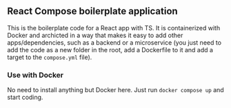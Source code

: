 ## React Compose boilerplate application

This is the boilerplate code for a React app with TS.
It is containerized with Docker and archicted in a way that makes it easy to add other apps/dependencies, such as a backend or a microservice (you just need to add the code as a new folder in the root, add a Dockerfile to it and add a target to the `compose.yml` file).

### Use with Docker

No need to install anything but Docker here.
Just run `docker compose up` and start coding.